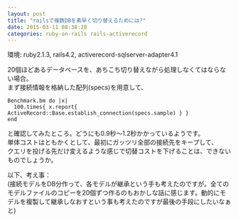 ```yaml
---
layout: post
title: "railsで複数DBを素早く切り替えるためには?"
date: 2015-03-11 08:38:28
categories: ruby-on-rails rails-activerecord
---
```

<p>環境: ruby2.1.3, rails4.2, activerecord-sqlserver-adapter4.1</p>

<p>20個ほどあるデータベースを、あちこち切り替えながら処理しなくてはならない場合。<br>
まず接続情報を格納した配列(specs)を用意して、</p>

<pre><code>Benchmark.bm do |x|
  100.times{ x.report{ ActiveRecord::Base.establish_connection(specs.sample) } }
end
</code></pre>

<p>と確認してみたところ。どうにも0.9秒～1.2秒かかっているようです。<br>
単体コストはともかくとして、最初にガッツリ全部の接続先をキープして、<br>
クエリを投げる先だけ変えるような感じで切替コストを下げることは、できないものでしょうか。</p>

<p>以下、考え事：<br>
(接続モデルをDB分作って、各モデルが継承という手も考えたのですが。全てのモデルファイルのコピーを20個ずつ作るのもおかしな話に感じます。動的にモデルを複製して継承しなおすという事も考えたのですが最後の手段にしたいなぁと)</p>
